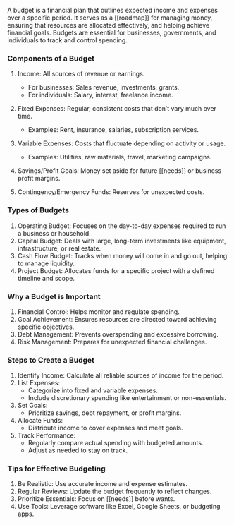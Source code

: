 A budget is a financial plan that outlines expected income and expenses over a specific period. It serves as a [[roadmap]] for managing money, ensuring that resources are allocated effectively, and helping achieve financial goals. Budgets are essential for businesses, governments, and individuals to track and control spending.



### Components of a Budget

1. Income: All sources of revenue or earnings.
    
    - For businesses: Sales revenue, investments, grants.
    - For individuals: Salary, interest, freelance income.
2. Fixed Expenses: Regular, consistent costs that don’t vary much over time.
    
    - Examples: Rent, insurance, salaries, subscription services.
3. Variable Expenses: Costs that fluctuate depending on activity or usage.
    
    - Examples: Utilities, raw materials, travel, marketing campaigns.
4. Savings/Profit Goals: Money set aside for future [[needs]] or business profit margins.
    
5. Contingency/Emergency Funds: Reserves for unexpected costs.
    



### Types of Budgets

1. Operating Budget: Focuses on the day-to-day expenses required to run a business or household.
2. Capital Budget: Deals with large, long-term investments like equipment, infrastructure, or real estate.
3. Cash Flow Budget: Tracks when money will come in and go out, helping to manage liquidity.
4. Project Budget: Allocates funds for a specific project with a defined timeline and scope.



### Why a Budget is Important

1. Financial Control: Helps monitor and regulate spending.
2. Goal Achievement: Ensures resources are directed toward achieving specific objectives.
3. Debt Management: Prevents overspending and excessive borrowing.
4. Risk Management: Prepares for unexpected financial challenges.



### Steps to Create a Budget

1. Identify Income: Calculate all reliable sources of income for the period.
2. List Expenses:
    - Categorize into fixed and variable expenses.
    - Include discretionary spending like entertainment or non-essentials.
3. Set Goals:
    - Prioritize savings, debt repayment, or profit margins.
4. Allocate Funds:
    - Distribute income to cover expenses and meet goals.
5. Track Performance:
    - Regularly compare actual spending with budgeted amounts.
    - Adjust as needed to stay on track.


### Tips for Effective Budgeting

1. Be Realistic: Use accurate income and expense estimates.
2. Regular Reviews: Update the budget frequently to reflect changes.
3. Prioritize Essentials: Focus on [[needs]] before wants.
4. Use Tools: Leverage software like Excel, Google Sheets, or budgeting apps.